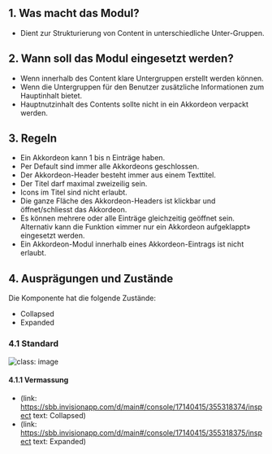 ## 1. Was macht das Modul?
* Dient zur Strukturierung von Content in unterschiedliche Unter-Gruppen.

## 2. Wann soll das Modul eingesetzt werden?
* Wenn innerhalb des Content klare Untergruppen erstellt werden können.
* Wenn die Untergruppen für den Benutzer zusätzliche Informationen zum Hauptinhalt bietet.
* Hauptnutzinhalt des Contents sollte nicht in ein Akkordeon verpackt werden.

## 3. Regeln
* Ein Akkordeon kann 1 bis n Einträge haben.
* Per Default sind immer alle Akkordeons geschlossen.
* Der Akkordeon-Header besteht immer aus einem Texttitel.
* Der Titel darf maximal zweizeilig sein.
* Icons im Titel sind nicht erlaubt.
* Die ganze Fläche des Akkordeon-Headers ist klickbar und öffnet/schliesst das Akkordeon.
* Es können mehrere oder alle Einträge gleichzeitig geöffnet sein. Alternativ kann die Funktion «immer nur ein Akkordeon aufgeklappt» eingesetzt werden.
* Ein Akkordeon-Modul innerhalb eines Akkordeon-Eintrags ist nicht erlaubt.

## 4. Ausprägungen und Zustände
Die Komponente hat die folgende Zustände:
* Collapsed
* Expanded

### 4.1 Standard
![](https://raw.githubusercontent.com/sbb-design-systems/sbb-design-system/master/webapp/components/accordion/images/accordion_default.png 'class: image')


#### 4.1.1 Vermassung
*   (link: https://sbb.invisionapp.com/d/main#/console/17140415/355318374/inspect text: Collapsed)
*   (link: https://sbb.invisionapp.com/d/main#/console/17140415/355318375/inspect text: Expanded)